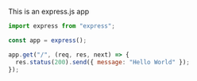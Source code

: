 This is an express.js app

```js
import express from "express";

const app = express();

app.get("/", (req, res, next) => {
  res.status(200).send({ message: "Hello World" });
});
```
